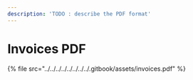 ```yaml
---
description: 'TODO : describe the PDF format'
---
```


# Invoices PDF

{% file src="../../../../../../../../.gitbook/assets/invoices.pdf" %}
